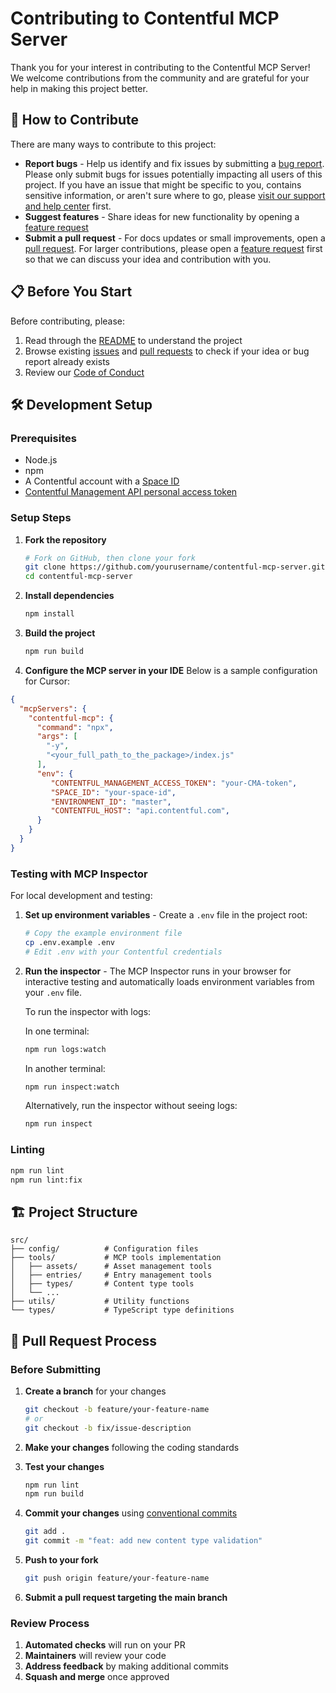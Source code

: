 # Contributing to Contentful MCP Server

Thank you for your interest in contributing to the Contentful MCP Server! We welcome contributions from the community and are grateful for your help in making this project better.

## 🤝 How to Contribute

There are many ways to contribute to this project:

- **Report bugs** - Help us identify and fix issues by submitting a [bug report](https://github.com/contentful/contentful-mcp-server/issues/new?template=bug_report.md). Please only submit bugs for issues potentially impacting all users of this project. If you have an issue that might be specific to you, contains sensitive information, or aren't sure where to go, please [visit our support and help center](https://support.contentful.com/hc/en-us) first.
- **Suggest features** - Share ideas for new functionality by opening a [feature request](https://github.com/contentful/contentful-mcp-server/issues/new?template=bug_report.md)
- **Submit a pull request** - For docs updates or small improvements, open a [pull request](https://github.com/contentful/contentful-mcp-server/pulls). For larger contributions, please open a [feature request](https://github.com/contentful/contentful-mcp-server/issues/new?template=bug_report.md) first so that we can discuss your idea and contribution with you.

## 📋 Before You Start

Before contributing, please:
1. Read through the [README](./README.md) to understand the project
2. Browse existing [issues](https://github.com/contentful/contentful-mcp-server/issues) and [pull requests](https://github.com/contentful/contentful-mcp-server/pulls) to check if your idea or bug report already exists
3. Review our [Code of Conduct](./README.md#️-code-of-conduct)

## 🛠️ Development Setup

### Prerequisites

- Node.js
- npm
- A Contentful account with a [Space ID](https://www.contentful.com/help/spaces/find-space-id/)
- [Contentful Management API personal access token](https://www.contentful.com/help/token-management/personal-access-tokens/)

### Setup Steps

1. **Fork the repository**
   ```bash
   # Fork on GitHub, then clone your fork
   git clone https://github.com/yourusername/contentful-mcp-server.git
   cd contentful-mcp-server
   ```

2. **Install dependencies**
   ```bash
   npm install
   ```

3. **Build the project**
   ```bash
   npm run build
   ```

4. **Configure the MCP server in your IDE**
Below is a sample configuration for Cursor:

```json
{
  "mcpServers": {
    "contentful-mcp": {
      "command": "npx",
      "args": [
        "-y",
        "<your_full_path_to_the_package>/index.js"
      ],
      "env": {
         "CONTENTFUL_MANAGEMENT_ACCESS_TOKEN": "your-CMA-token",
         "SPACE_ID": "your-space-id",
         "ENVIRONMENT_ID": "master",
         "CONTENTFUL_HOST": "api.contentful.com",
      }
    }
  }
}
```

### Testing with MCP Inspector

For local development and testing:

1. **Set up environment variables** - Create a `.env` file in the project root:
   ```bash
   # Copy the example environment file
   cp .env.example .env
   # Edit .env with your Contentful credentials
   ```

2. **Run the inspector** - The MCP Inspector runs in your browser for interactive testing and automatically loads environment variables from your `.env` file.

   To run the inspector with logs:

      In one terminal:
      ```bash
      npm run logs:watch
      ```

      In another terminal:
      ```bash
      npm run inspect:watch
      ```

   Alternatively, run the inspector without seeing logs:

      ```bash
      npm run inspect
      ```


### Linting

```bash
npm run lint
npm run lint:fix
```

## 🏗️ Project Structure

```
src/
├── config/          # Configuration files
├── tools/           # MCP tools implementation
│   ├── assets/      # Asset management tools
│   ├── entries/     # Entry management tools
│   ├── types/       # Content type tools
│   └── ...
├── utils/           # Utility functions
└── types/           # TypeScript type definitions
```

## 🔄 Pull Request Process

### Before Submitting

1. **Create a branch** for your changes
   ```bash
   git checkout -b feature/your-feature-name
   # or
   git checkout -b fix/issue-description
   ```

2. **Make your changes** following the coding standards

3. **Test your changes**
   ```bash
   npm run lint
   npm run build
   ```

4. **Commit your changes** using [conventional commits](https://www.conventionalcommits.org/en/v1.0.0/)
   ```bash
   git add .
   git commit -m "feat: add new content type validation"
   ```

5. **Push to your fork**
   ```bash
   git push origin feature/your-feature-name
   ```

6. **Submit a pull request targeting the main branch**

### Review Process

1. **Automated checks** will run on your PR
2. **Maintainers** will review your code
3. **Address feedback** by making additional commits
4. **Squash and merge** once approved
